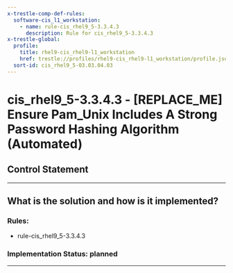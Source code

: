 ```yaml
---
x-trestle-comp-def-rules:
  software-cis_l1_workstation:
    - name: rule-cis_rhel9_5-3.3.4.3
      description: Rule for cis_rhel9_5-3.3.4.3
x-trestle-global:
  profile:
    title: rhel9-cis_rhel9-l1_workstation
    href: trestle://profiles/rhel9-cis_rhel9-l1_workstation/profile.json
  sort-id: cis_rhel9_5-03.03.04.03
---
```


# cis_rhel9_5-3.3.4.3 - \[REPLACE_ME\] Ensure Pam_Unix Includes A Strong Password Hashing Algorithm (Automated)

## Control Statement

______________________________________________________________________

## What is the solution and how is it implemented?

<!-- For implementation status enter one of: implemented, partial, planned, alternative, not-applicable -->

<!-- Note that the list of rules under ### Rules: is read-only and changes will not be captured after assembly to JSON -->

<!-- Add control implementation description here for control: cis_rhel9_5-3.3.4.3 -->

### Rules:

  - rule-cis_rhel9_5-3.3.4.3

### Implementation Status: planned

______________________________________________________________________
